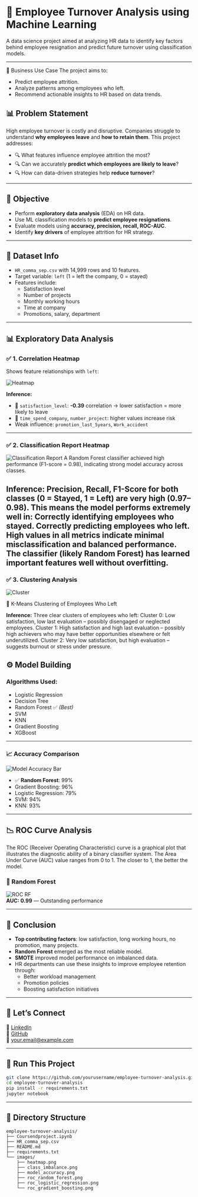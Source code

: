 
# 🧠 Employee Turnover Analysis using Machine Learning

A data science project aimed at analyzing HR data to identify key factors behind employee resignation and predict future turnover using classification models.

---

🎯 Business Use Case
The project aims to:
- Predict employee attrition.
- Analyze patterns among employees who left.
- Recommend actionable insights to HR based on data trends.

## 📊 Problem Statement

High employee turnover is costly and disruptive. Companies struggle to understand **why employees leave** and **how to retain them**. This project addresses:

- 🔍 What features influence employee attrition the most?
- 🔍 Can we accurately **predict which employees are likely to leave**?
- 🔍 How can data-driven strategies help **reduce turnover**?

---

## 🎯 Objective

- Perform **exploratory data analysis** (EDA) on HR data.
- Use ML classification models to **predict employee resignations**.
- Evaluate models using **accuracy, precision, recall, ROC-AUC**.
- Identify **key drivers** of employee attrition for HR strategy.

---

## 🧾 Dataset Info

- `HR_comma_sep.csv` with 14,999 rows and 10 features.
- Target variable: `left` (1 = left the company, 0 = stayed)
- Features include:
  - Satisfaction level
  - Number of projects
  - Monthly working hours
  - Time at company
  - Promotions, salary, department

---

## 📊 Exploratory Data Analysis

### ✅ 1. Correlation Heatmap

Shows feature relationships with `left`:

![Heatmap](Images/heatmap.png)

**Inference:**
- 🔻 `satisfaction_level`: **-0.39** correlation → lower satisfaction = more likely to leave
- 🔺 `time_spend_company`, `number_project`: higher values increase risk
- Weak influence: `promotion_last_5years`, `Work_accident`

---

### ✅ 2. Classification Report Heatmap
![Classification Report](Images/classificationreport.png)
A Random Forest classifier achieved high performance (F1-score = 0.98), indicating strong model accuracy across classes.

**Inference:**
Precision, Recall, F1-Score for both classes (0 = Stayed, 1 = Left) are very high (0.97–0.98).
This means the model performs extremely well in:
Correctly identifying employees who stayed.
Correctly predicting employees who left.
High values in all metrics indicate minimal misclassification and balanced performance.
The classifier (likely Random Forest) has learned important features well without overfitting.
----
### ✅ 3. Clustering Analysis
![Cluster](Images/cluster.png)

👥 K-Means Clustering of Employees Who Left

**Inference:**
Three clear clusters of employees who left:
Cluster 0: Low satisfaction, low last evaluation – possibly disengaged or neglected employees.
Cluster 1: High satisfaction and high last evaluation – possibly high achievers who may have better opportunities elsewhere or felt underutilized.
Cluster 2: Very low satisfaction, but high evaluation – suggests burnout or stress under pressure.


## ⚙️ Model Building

### Algorithms Used:
- Logistic Regression
- Decision Tree
- Random Forest ✅ *(Best)*
- SVM
- KNN
- Gradient Boosting
- XGBoost

---

### 📈 Accuracy Comparison

![Model Accuracy Bar](images/model_accuracy.png)

- ✅ **Random Forest**: 99%
- Gradient Boosting: 96%
- Logistic Regression: 79%
- SVM: 94%
- KNN: 93%

---

## 📉 ROC Curve Analysis

The ROC (Receiver Operating Characteristic) curve is a graphical plot that illustrates the diagnostic ability of a binary classifier system. The Area Under Curve (AUC) value ranges from 0 to 1. The closer to 1, the better the model.

### 🔷 Random Forest
![ROC RF](Images/ROC.png)  
**AUC: 0.99** — Outstanding performance

---

## 🧠 Conclusion

- **Top contributing factors**: low satisfaction, long working hours, no promotion, many projects.
- **Random Forest** emerged as the most reliable model.
- **SMOTE** improved model performance on imbalanced data.
- HR departments can use these insights to improve employee retention through:
  - Better workload management
  - Promotion policies
  - Boosting satisfaction initiatives

---

## 🤝 Let’s Connect

💼 [LinkedIn](https://www.linkedin.com/in/yourprofile)  
🐙 [GitHub](https://github.com/yourusername)  
📧 your.email@example.com

---

## 🔧 Run This Project

```bash
git clone https://github.com/yourusername/employee-turnover-analysis.git
cd employee-turnover-analysis
pip install -r requirements.txt
jupyter notebook
```

---

## 📁 Directory Structure

```
employee-turnover-analysis/
├── Coursendproject.ipynb
├── HR_comma_sep.csv
├── README.md
├── requirements.txt
└── images/
    ├── heatmap.png
    ├── class_imbalance.png
    ├── model_accuracy.png
    ├── roc_random_forest.png
    ├── roc_logistic_regression.png
    └── roc_gradient_boosting.png
```
